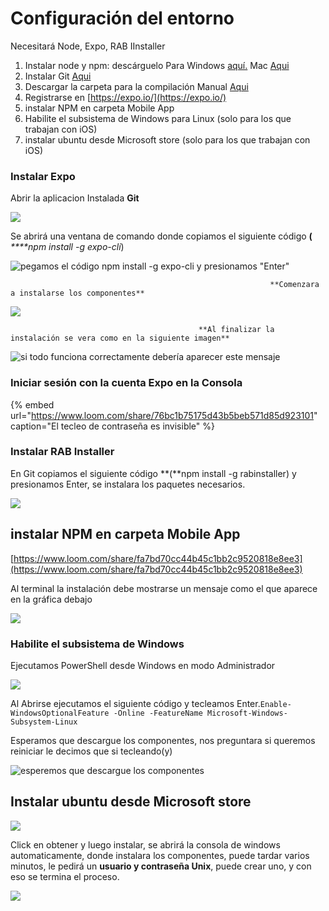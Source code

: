 # Configuración del entorno

Necesitará Node, Expo, RAB IInstaller

1. Instalar node y npm: descárguelo Para Windows [aquí.](https://nodejs.org/download/release/v10.16.0/node-v10.16.0-x64.msi) Mac [Aqui](https://nodejs.org/download/release/v10.16.0/node-v10.16.0.pkg)
2. Instalar Git [Aqui](https://git-scm.com/downloads)
3. Descargar la carpeta para la compilación Manual [Aqui](http://academiadeapps.com/cursoapps/ios/builder.zip)
4. Registrarse en [https://expo.io/](https://expo.io/)
5. instalar NPM en carpeta Mobile App
6. Habilite el subsistema de Windows para Linux \(solo para los que trabajan con iOS\)
7. instalar ubuntu desde Microsoft store \(solo para los que trabajan con iOS\)

### Instalar Expo

Abrir la aplicacion Instalada **Git** 

![](.gitbook/assets/abrir_git.png)

Se abrirá una ventana de comando donde copiamos el siguiente código **\(** _****npm install -g expo-cli_\)

![pegamos el c&#xF3;digo npm install -g expo-cli y presionamos &quot;Enter&quot;](.gitbook/assets/comando_git.png)

                                                              **Comenzara a instalarse los componentes**

![](.gitbook/assets/expo-install.png)

                                              **Al finalizar la instalación se vera como en la siguiente imagen**

![si todo funciona correctamente deber&#xED;a aparecer este mensaje](.gitbook/assets/expo_finish.png)

### Iniciar sesión con la cuenta Expo en la Consola

{% embed url="https://www.loom.com/share/76bc1b75175d43b5beb571d85d923101" caption="El tecleo de contraseña es invisible" %}





### Instalar RAB Installer

En Git copiamos el siguiente código **\(**npm install -g rabinstaller\) y presionamos Enter, se instalara los paquetes necesarios.

![](.gitbook/assets/rab_installer.png)

## instalar NPM en carpeta Mobile App

[https://www.loom.com/share/fa7bd70cc44b45c1bb2c9520818e8ee3](https://www.loom.com/share/fa7bd70cc44b45c1bb2c9520818e8ee3)  




Al terminal la instalación debe mostrarse un mensaje como el que aparece en la gráfica debajo

![](.gitbook/assets/npm_final.png)

### Habilite el subsistema de Windows

Ejecutamos PowerShell desde Windows en modo Administrador

![](.gitbook/assets/powershell.jpg)

Al Abrirse ejecutamos el siguiente código y tecleamos Enter.`Enable-WindowsOptionalFeature -Online -FeatureName Microsoft-Windows-Subsystem-Linux`

Esperamos que descargue los componentes, nos preguntara si queremos reiniciar le decimos que si tecleando\(y\)

![esperemos que descargue los componentes](.gitbook/assets/powershel2.png)

## Instalar ubuntu desde Microsoft store

![](.gitbook/assets/ubuntu2.png)

Click en obtener y luego instalar, se abrirá la consola de windows automaticamente, donde instalara los componentes, puede tardar varios minutos, le pedirá un **usuario y contraseña Unix**, puede crear uno, y con eso se termina el proceso.

![](.gitbook/assets/ubuntu.png)









